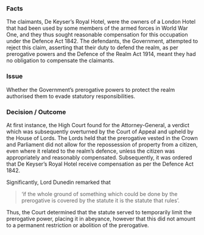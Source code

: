 ### Facts

The claimants, De Keyser’s Royal Hotel, were the owners of a London Hotel that had been used by some members of the armed forces in World War One, and they thus sought reasonable compensation for this occupation under the Defence Act 1842. The defendants, the Government, attempted to reject this claim, asserting that their duty to defend the realm, as per prerogative powers and the Defence of the Realm Act 1914, meant they had no obligation to compensate the claimants.

### Issue

Whether the Government’s prerogative powers to protect the realm authorised them to evade statutory responsibilities.

### Decision / Outcome

At first instance, the High Court found for the Attorney-General, a verdict which was subsequently overturned by the Court of Appeal and upheld by the House of Lords. The Lords held that the prerogative vested in the Crown and Parliament did not allow for the repossession of property from a citizen, even where it related to the realm’s defence, unless the citizen was appropriately and reasonably compensated. Subsequently, it was ordered that De Keyser’s Royal Hotel receive compensation as per the Defence Act 1842.

Significantly, Lord Dunedin remarked that 
> ‘if the whole ground of something which could be done by the prerogative is covered by the statute it is the statute that rules’. 

Thus, the Court determined that the statute served to temporarily limit the prerogative power, placing it in abeyance, however that this did not amount to a permanent restriction or abolition of the prerogative.